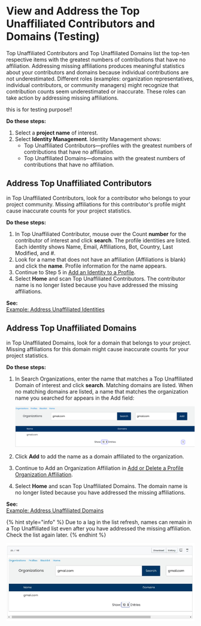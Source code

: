 # View and Address the Top Unaffiliated Contributors and Domains (Testing)

Top Unaffiliated Contributors and Top Unaffiliated Domains list the top-ten respective items with the greatest numbers of contributions that have no affiliation. Addressing missing affiliations produces meaningful statistics about your contributors and domains because individual contributions are not underestimated. Different roles \(examples: organization representatives, individual contributors, or community managers\) might recognize that contribution counts seem underestimated or inaccurate. These roles can take action by addressing missing affiliations.

this is for testing purpose!!

**Do these steps:**

1. Select a **project name** of interest.
2. Select **Identity Management**. Identity Management shows:
   * Top Unaffiliated Contributors—profiles with the greatest numbers of contributions that have no affiliation.
   * Top Unaffiliated Domains—domains with the greatest numbers of contributions that have no affiliation.

## Address Top Unaffiliated Contributors

in Top Unaffiliated Contributors, look for a contributor who belongs to your project community. Missing affiliations for this contributor's profile might cause inaccurate counts for your project statistics.

**Do these steps:**

1. In Top Unaffiliated Contributor, mouse over the Count **number** for the contributor of interest and click **search**. The profile identities are listed. Each identity shows Name, Email, Affiliations, Bot, Country, Last Modified, and \#.
2. Look for a name that does not have an affiliation \(Affiliations is blank\) and click the **name**. Profile information for the name appears.
3. Continue to Step 5 in [Add an Identity to a Profile](add-an-identity-to-a-profile.md).
4. Select **Home** and scan Top Unaffiliated Contributors. The contributor name is no longer listed because you have addressed the missing affiliations.

**See:**  
[Example: Address Unaffiliated Identities](example-address-unaffiliated-identities.md)

## Address Top Unaffiliated Domains

in Top Unaffiliated Domains, look for a domain that belongs to your project. Missing affiliations for this domain might cause inaccurate counts for your project statistics.

**Do these steps:**

1. In Search Organizations, enter the name that matches a Top Unaffiliated Domain of interest and click **search**. Matching domains are listed. When no matching domains are listed, a name that matches the organization name you searched for appears in the Add field:

    ![](../.gitbook/assets/7409314.png)
    
1. Click **Add** to add the name as a domain affiliated to the organization.
1. Continue to Add an Organization Affiliation in [Add or Delete a Profile Organization Affiliation](add-or-delete-a-profile-organization-affiliation.md).
1. Select **Home** and scan Top Unaffiliated Domains. The domain name is no longer listed because you have addressed the missing affiliations.

**See:**  
[Example: Address Unaffiliated Domains](example-address-unaffiliated-domains.md)

{% hint style="info" %}
Due to a lag in the list refresh, names can remain in a Top Unaffiliated list even after you have addressed the missing affiliation. Check the list again later.
{% endhint %}

![](../.gitbook/assets/test.JPG)

